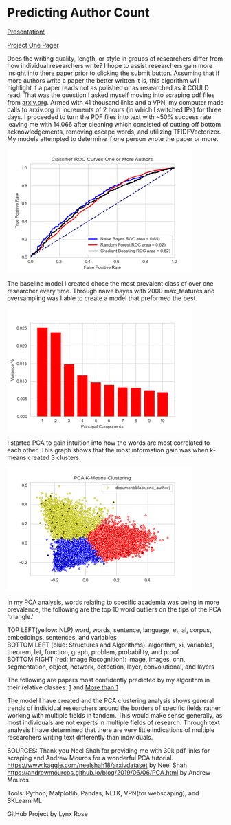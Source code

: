 # Predicting Author Count
[Presentation!](https://docs.google.com/presentation/d/13zN646JpEi4FAcMUePQV668tDm_-rnnyJYkGygWoigc/edit?usp=sharing)

[Project One Pager](https://docs.google.com/document/d/1-u0Y-XK09nYjwefSBvc1PbITTa2FsOCkA7o2DyjHZjA/edit?usp=sharing)

Does the writing quality, length, or style in groups of researchers differ from how individual researchers write?
I hope to assist researchers gain more insight into there paper prior to clicking the submit button. Assuming that if more authors write a paper the better written it is, this algorithm will highlight if a paper reads not as polished or as researched as it COULD read. 
That was the question I asked myself moving into scraping pdf files from [arxiv.org](arxiv.org). Armed with 41 thousand links and a VPN, my computer made calls to arxiv.org in increments of 2 hours (in which I switched IPs) for three days. I proceeded to turn the PDF files into text with ~50% success rate leaving me with 14,066 after cleaning which consisted of cutting off bottom acknowledgements, removing escape words, and utilizing TFIDFVectorizer. 
My models attempted to determine if one person wrote the paper or more.

![](images/roc_curve_author>1.png)

The baseline model I created chose the most prevalent class of over one researcher every time.
Through naive bayes with 2000 max_features and oversampling was I able to create a model that preformed the best.

![](images/k_means_clustering.png)

I started PCA to gain intuition into how the words are most correlated to each other. This graph shows that the most information gain was when k-means created 3 clusters. 

![](images/pca_single_authors.png)

In my PCA analysis, words relating to specific academia was being in more prevalence, the following are the top 10 word outliers on the tips of the PCA 'triangle.'

TOP LEFT(yellow: NLP):word, words, sentence, language, et, al, corpus, embeddings, sentences, and variables        
BOTTOM LEFT (blue: Structures and Algorithms): algorithm, xi, variables, theorem, let, function, graph, problem, probability, and proof         
BOTTOM RIGHT (red: Image Recognition): image, images, cnn, segmentation, object, network, detection, layer, convolutional, and layers         

The following are papers most confidently predicted by my algorithm in their relative classes: [1](https://www.aclweb.org/anthology/D15-1205.pdf) and [More than 1](http://proceedings.mlr.press/v37/yogatama15.pdf)

The model I have created and the PCA clustering analysis shows general trends of individual researchers around the borders of specific fields rather working with multiple fields in tandem. This would make sense generally, as most individuals are not experts in multiple fields of research. Through text analysis I have determined that there are very little indications of multiple researchers writing text differently than individuals. 


SOURCES:
Thank you Neel Shah for providing me with 30k pdf links for scraping and Andrew Mouros for a wonderful PCA tutorial.
https://www.kaggle.com/neelshah18/arxivdataset by Neel Shah
https://andrewmourcos.github.io/blog/2019/06/06/PCA.html by Andrew Mouros

Tools: Python, Matplotlib, Pandas, NLTK, VPN(for webscaping), and SKLearn ML

GitHub Project by Lynx Rose
